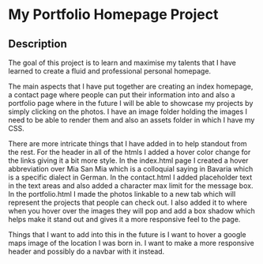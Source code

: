 # My Portfolio Homepage Project

## Description

The goal of this project is to learn and maximise my talents that I have learned to create a fluid and professional personal homepage.

The main aspects that I have put together are creating an index homepage, a contact page where people can put their information into and also a portfolio page where in the future I will be able to showcase my projects by simply clicking on the photos. I have an image folder holding the images I need to be able to render them and also an assets folder in which I have my CSS. 

There are more intricate things that I have added in to help standout from the rest. For the header in all of the htmls I added a hover color change for the links giving it a bit more style. In the index.html page I created a hover abbreviation over Mia San Mia which is a colloquial saying in Bavaria which is a specific dialect in German. In the contact.html I added placeholder text in the text areas and also added a character max limit for the message box. In the portfolio.html I made the photos linkable to a new tab which will represent the projects that people can check out. I also added it to where when you hover over the images they will pop and add a box shadow which helps make it stand out and gives it a more responsive feel to the page.

Things that I want to add into this in the future is I want to hover a google maps image of the location I was born in. I want to make a more responsive header and possibly do a navbar with it instead.
